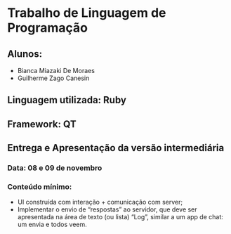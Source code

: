 # Trabalho de Linguagem de Programação

## Alunos:
- Bianca Miazaki De Moraes
- Guilherme Zago Canesin

## Linguagem utilizada: Ruby

## Framework: QT

## Entrega e Apresentação da versão intermediária
### Data: 08 e 09 de novembro
### Conteúdo mínimo:
- UI construída com interação + comunicação com server;
- Implementar o envio de “respostas” ao servidor, que deve ser apresentada na área de texto (ou lista) “Log”, similar a um app de chat: um envia e todos veem.
